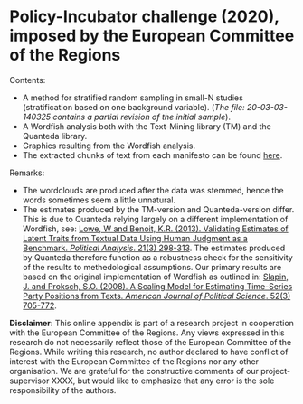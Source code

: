 # Policy-Incubator challenge (2020), imposed by the European Committee of the Regions

Contents:
- A method for stratified random sampling in small-N studies (stratification based on one background variable).
(*The file: 20-03-03-140325 contains a partial revision of the initial sample*).
- A Wordfish analysis both with the Text-Mining library (TM) and the Quanteda library.
- Graphics resulting from the Wordfish analysis.
- The extracted chunks of text from each manifesto can be found [here](https://github.com/Jacobs007/Data_Policy_Incubator_CoR_2020).

Remarks:
- The wordclouds are produced after the data was stemmed, hence the words sometimes seem a little unnatural. 
- The estimates produced by the TM-version and Quanteda-version differ. This is due to Quanteda relying largely on a different implementation of Wordfish, see: [Lowe, W and Benoit, K.R. (2013). Validating Estimates of Latent Traits from Textual Data Using Human Judgment as a Benchmark. *Political Analysis*. 21(3) 298-313](https://www.cambridge.org/core/journals/political-analysis/article/validating-estimates-of-latent-traits-from-textual-data-using-human-judgment-as-a-benchmark/8E55A149753CE11CC3388A4408C55F48). The estimates produced by Quanteda therefore function as a robustness check for the sensitivity of the results to methedological assumptions. Our primary results are based on the original implementation of Wordfish as outlined in: [Slapin, J. and Proksch, S.O. (2008). A Scaling Model for Estimating Time-Series Party Positions from Texts. *American Journal of Political Science*. 52(3) 705-772](https://onlinelibrary.wiley.com/doi/abs/10.1111/j.1540-5907.2008.00338.x).

**Disclaimer**:
This online appendix is part of a research project in cooperation with the European Committee of the Regions. Any views expressed in this research do not necessarily reflect those of the European Committee of the Regions. While writing this research, no author declared to have conflict of interest with the European Committee of the Regions nor any other organisation. We are grateful for the constructive comments of our project-supervisor XXXX, but would like to emphasize that any error is the sole responsibility of the authors.
